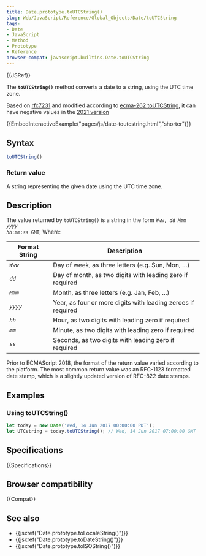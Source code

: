 ```yaml
---
title: Date.prototype.toUTCString()
slug: Web/JavaScript/Reference/Global_Objects/Date/toUTCString
tags:
- Date
- JavaScript
- Method
- Prototype
- Reference
browser-compat: javascript.builtins.Date.toUTCString
---
```

{{JSRef}}

The **`toUTCString()`** method converts a date to a string, using the UTC time
zone.

Based on
[rfc7231](https://datatracker.ietf.org/doc/html/rfc7231#section-7.1.1.1) and
modified according to
[ecma-262 toUTCString](https://www.ecma-international.org/ecma-262/10.0/index.html#sec-date.prototype.toutcstring),
it can have negative values in the
[2021 version](https://tc39.es/ecma262/#sec-date.prototype.toutcstring)

{{EmbedInteractiveExample("pages/js/date-toutcstring.html","shorter")}}

## Syntax

```js
toUTCString()
```

### Return value

A string representing the given date using the UTC time zone.

## Description

The value returned by `toUTCString()` is a string in the form
<code><var>Www</var>, <var>dd</var> <var>Mmm</var> <var>yyyy</var>
<var>hh</var>:<var>mm</var>:<var>ss</var> GMT</code>, Where:

<table class="standard-table"><thead><tr><th scope="col">Format String</th><th scope="col">Description</th></tr></thead><tbody><tr><td><code><var>Www</var></code></td><td>Day of week, as three letters (e.g. Sun, Mon, ...)</td></tr><tr><td><code><var>dd</var></code></td><td>Day of month, as two digits with leading zero if required</td></tr><tr><td><code><var>Mmm</var></code></td><td>Month, as three letters (e.g. Jan, Feb, ...)</td></tr><tr><td><code><var>yyyy</var></code></td><td>Year, as four or more digits with leading zeroes if required</td></tr><tr><td><code><var>hh</var></code></td><td>Hour, as two digits with leading zero if required</td></tr><tr><td><code><var>mm</var></code></td><td>Minute, as two digits with leading zero if required</td></tr><tr><td><code><var>ss</var></code></td><td>Seconds, as two digits with leading zero if required</td></tr></tbody></table>

Prior to ECMAScript 2018, the format of the return value varied according to the
platform. The most common return value was an RFC-1123 formatted date stamp,
which is a slightly updated version of RFC-822 date stamps.

## Examples

### Using toUTCString()

```js
let today = new Date('Wed, 14 Jun 2017 00:00:00 PDT');
let UTCstring = today.toUTCString(); // Wed, 14 Jun 2017 07:00:00 GMT
```

## Specifications

{{Specifications}}

## Browser compatibility

{{Compat}}

## See also

- {{jsxref("Date.prototype.toLocaleString()")}}
- {{jsxref("Date.prototype.toDateString()")}}
- {{jsxref("Date.prototype.toISOString()")}}
